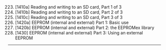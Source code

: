 223. [1410a] Reading and writing to an SD card, Part 1 of 3
224. [1410b] Reading and writing to an SD card, Part 2 of 3
225. [1410c] Reading and writing to an SD card, Part 3 of 3
226. [1420a] EEPROM (internal and external) Part 1: Basic use
227. [1420b] EEPROM (internal and external) Part 2: the EEPROMex library
228. [1430] EEPROM (internal and external) Part 3: Using an external EEPROM

---
